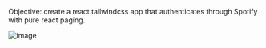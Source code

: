 
Objective: create a react tailwindcss app that authenticates through Spotify with pure react paging.

![image](https://user-images.githubusercontent.com/6600605/185468944-e0c2ef6b-4fb7-4892-ad1a-0a48a05aa754.png)
